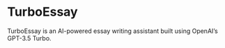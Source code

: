 # TurboEssay
TurboEssay is an AI-powered essay writing assistant built using OpenAI’s GPT-3.5 Turbo. 

